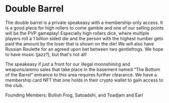 # Double Barrel

The double barrel is a private speakeasy with a membership-only access. It is a good place for high rollers to come gamble and one of our selling points will be the PVP gameplay! Especially high rollers dice, where multiple players roll a 1 billion sided die and the person with the highest number gets paid the amount by the loser that is shown on the die! We will also have Russian Roulette for an agreed upon bet between two gentlefrogs. We hope to have music (jazz?), but that's not all!&#x20;

The speakeasy if just a front for our illegal moonshining and weapons/ammo sales that take place in the basement named “The Bottom of the Barrel” entrance to this area requires further clearance. We have a membership card NFT that one holds in their crypto wallet to gain access to the club.&#x20;

Founding Members: Bullish Frog, Satoadshi, and Toadjam and Earl
